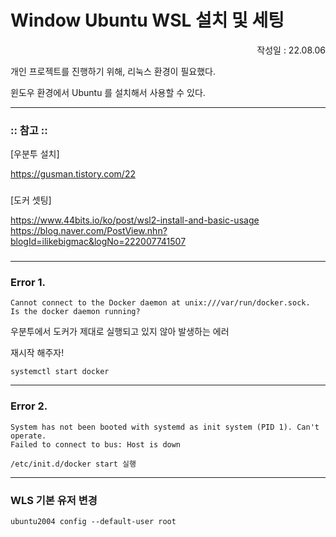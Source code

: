# Window Ubuntu WSL 설치 및 세팅

<p align="right">작성일 : 22.08.06</p>

개인 프로젝트를 진행하기 위해, 리눅스 환경이 필요했다.

윈도우 환경에서 Ubuntu 를 설치해서 사용할 수 있다.

------------------

### :: 참고 ::

[우분투 설치]

https://gusman.tistory.com/22

###

[도커 셋팅]

https://www.44bits.io/ko/post/wsl2-install-and-basic-usage
https://blog.naver.com/PostView.nhn?blogId=ilikebigmac&logNo=222007741507


###

--------------

### Error 1.

```
Cannot connect to the Docker daemon at unix:///var/run/docker.sock. 
Is the docker daemon running?
```

우분투에서 도커가 제대로 실행되고 있지 않아 발생하는 에러

재시작 해주자!
```
systemctl start docker
```

--------------

### Error 2.

```
System has not been booted with systemd as init system (PID 1). Can't operate.
Failed to connect to bus: Host is down
```

```
/etc/init.d/docker start 실행
```

---------------------

### WLS 기본 유저 변경

```
ubuntu2004 config --default-user root
```
